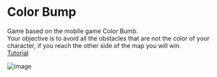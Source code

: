 # Color Bump
Game based on the mobile game Color Bumb.<br />
Your objective is to avoid all the obstacles that are not the color of your character, if you reach the other side of the map you will win.<br />
[Tutorial](https://youtu.be/tKAnzwMg970)

![image](https://user-images.githubusercontent.com/68016784/163652136-f203e13c-e33a-4aff-902f-a24152f716d8.png)
